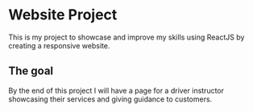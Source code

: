 # Website Project

This is my project to showcase and improve my skills using ReactJS by creating a responsive website.

## The goal

By the end of this project I will have a page for a driver instructor showcasing their services and giving guidance to customers.
